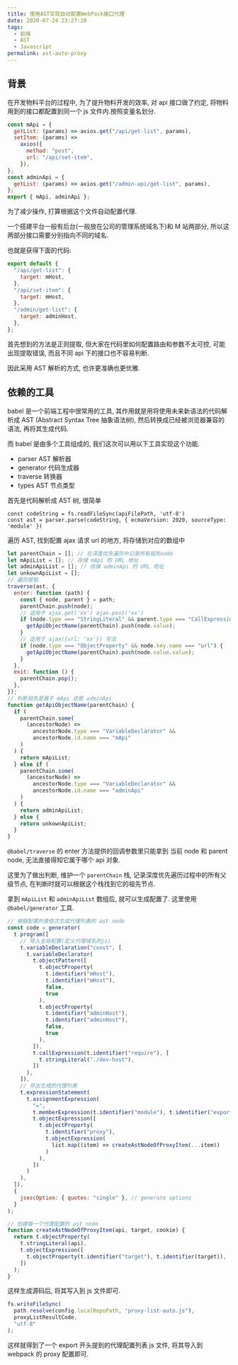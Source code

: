```yaml
---
title: 使用AST实现自动配置WebPack接口代理
date: 2020-07-24 23:27:28
tags:
  - 前端
  - AST
  - Javascript
permalink: ast-auto-proxy
---
```


## 背景

在开发物料平台的过程中, 为了提升物料开发的效率, 对 api 接口做了约定, 将物料用到的接口都配置到同一个 js 文件内.按照变量名划分.

```js
const mApi = {
  getList: (params) => axios.get("/api/get-list", params),
  setItem: (params) =>
    axios({
      method: "post",
      url: "/api/set-item",
    }),
};
const adminApi = {
  getList: (params) => axios.get("/admin-api/get-list", params),
};
export { mApi, adminApi };
```

为了减少操作, 打算根据这个文件自动配置代理.

<!-- more -->

一个搭建平台一般有后台(一般放在公司的管理系统域名下)和 M 站两部分, 所以这两部分接口需要分别指向不同的域名.

也就是获得下面的代码:

```js
export default {
  "/api/get-list": {
    target: mHost,
  },
  "/api/set-item": {
    target: mHost,
  },
  "/admin/get-list": {
    target: adminHost,
  },
};
```

首先想到的方法是正则提取, 但大家在代码里如何配置路由和参数不太可控, 可能出现提取错误, 而且不同 api 下的接口也不容易判断.

因此采用 AST 解析的方式, 也许更准确也更优雅.

## 依赖的工具

babel 是一个前端工程中很常用的工具, 其作用就是用将使用未来新语法的代码解析成 AST (Abstract Syntax Tree 抽象语法树), 然后转换成已经被浏览器兼容的语法, 再将其生成代码.

而 babel 是由多个工具组成的, 我们这次可以用以下工具实现这个功能.

- parser AST 解析器
- generator 代码生成器
- traverse 转换器
- types AST 节点类型

首先是代码解析成 AST 树, 很简单

```
const codeString = fs.readFileSync(apiFilePath, 'utf-8')
const ast = parser.parse(codeString, { ecmaVersion: 2020, sourceType: 'module' })
```

遍历 AST, 找到配置 ajax 请求 url 的地方, 将存储到对应的数组中

```js
let parentChain = []; // 在深度优先遍历中记录所有祖先node
let mApiList = []; // 存储 mApi 的 URL 地址
let adminApiList = []; // 存储 adminApi 的 URL 地址
let unkownApiList = [];
// 遍历提取
traverse(ast, {
  enter: function (path) {
    const { node, parent } = path;
    parentChain.push(node);
    // 适用于 ajax.get('xx') ajax.post('xx')
    if (node.type === "StringLiteral" && parent.type === "CallExpression") {
      getApiObjectName(parentChain).push(node.value);
    }
    // 适用于 ajax({url: 'xx'}) 写法
    if (node.type === "ObjectProperty" && node.key.name === "url") {
      getApiObjectName(parentChain).push(node.value.value);
    }
  },
  exit: function () {
    parentChain.pop();
  },
});
// 判断祖先是属于 mApi 还是 adminApi
function getApiObjectName(parentChain) {
  if (
    parentChain.some(
      (ancestorNode) =>
        ancestorNode.type === "VariableDeclarator" &&
        ancestorNode.id.name === "mApi"
    )
  ) {
    return mApiList;
  } else if (
    parentChain.some(
      (ancestorNode) =>
        ancestorNode.type === "VariableDeclarator" &&
        ancestorNode.id.name === "adminApi"
    )
  ) {
    return adminApiList;
  } else {
    return unkownApiList;
  }
}
```

`@babel/traverse` 的 enter 方法提供的回调参数里只能拿到 当前 node 和 parent node, 无法直接得知它属于哪个 api 对象.

这里为了做出判断, 维护一个 `parentChain` 栈, 记录深度优先遍历过程中的所有父级节点, 在判断时就可以根据这个栈找到它的祖先节点.

拿到 `mApiList` 和 `adminApiList` 数组后, 就可以生成配置了. 这里使用 `@babel/generator` 工具.

```js
// 根据配置列表依次生成代理列表的 ast node
const code = generator(
  t.program([
    // 导入全局配置(定义代理域名的js)
    t.variableDeclaration("const", [
      t.variableDeclarator(
        t.objectPattern([
          t.objectProperty(
            t.identifier("mHost"),
            t.identifier("mHost"),
            false,
            true
          ),
          t.objectProperty(
            t.identifier("adminHost"),
            t.identifier("adminHost"),
            false,
            true
          ),
        ]),
        t.callExpression(t.identifier("require"), [
          t.stringLiteral("./dev-host"),
        ])
      ),
    ]),
    // 导出生成的代理列表
    t.expressionStatement(
      t.assignmentExpression(
        "=",
        t.memberExpression(t.identifier("module"), t.identifier("exports")),
        t.objectExpression([
          t.objectProperty(
            t.identifier("proxy"),
            t.objectExpression(
              list.map((item) => createAstNodeOfProxyItem(...item))
            )
          ),
        ])
      )
    ),
  ]),
  {
    jsescOption: { quotes: "single" }, // generate options
  }
);

// 创建每一个代理配置的 ast node
function createAstNodeOfProxyItem(api, target, cookie) {
  return t.objectProperty(
    t.stringLiteral(api),
    t.objectExpression([
      t.objectProperty(t.identifier("target"), t.identifier(target)),
    ])
  );
}
```

这样生成源码后, 将其写入到 js 文件即可.

```js
fs.writeFileSync(
  path.resolve(config.localRepoPath, "proxy-list-auto.js"),
  proxyListResultCode,
  "utf-8"
);
```

这样就得到了一个 export 开头提到的代理配置列表 js 文件, 将其导入到 webpack 的 proxy 配置即可.
